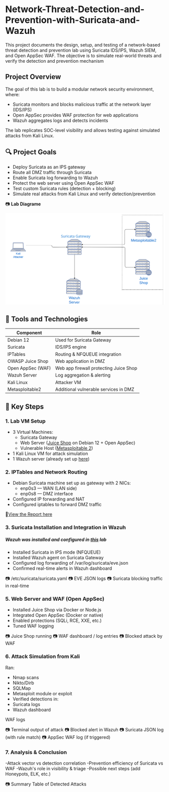 # Network-Threat-Detection-and-Prevention-with-Suricata-and-Wazuh

This project documents the design, setup, and testing of a network-based threat detection and prevention lab using Suricata IDS/IPS, Wazuh SIEM, and Open AppSec WAF. The objective is to simulate real-world threats and verify the detection and prevention mechanism

## Project Overview
The goal of this lab is to build a modular network security environment, where:

- Suricata monitors and blocks malicious traffic at the network layer (IDS/IPS)
- Open AppSec provides WAF protection for web applications
- Wazuh aggregates logs and detects incidents

The lab replicates SOC-level visibility and allows testing against simulated attacks from Kali Linux.

## 🔍 Project Goals  

- Deploy Suricata as an IPS gateway
- Route all DMZ traffic through Suricata
- Enable Suricata log forwarding to Wazuh
- Protect the web server using Open AppSec WAF
- Test custom Suricata rules (detection + blocking)
- Simulate real attacks from Kali Linux and verify detection/prevention

📷 **Lab Diagrame** 

![Diagrame](images/diagrame.png) 
  
## 🧪 Tools and Technologies

| Component         | Role                                   |
| ----------------- | -------------------------------------- |
| Debian 12         | Used for Suricata Gateway              |
| Suricata          | IDS/IPS engine                         |
| IPTables          | Routing & NFQUEUE integration          |
| OWASP Juice Shop  | Web application in DMZ                 |
| Open AppSec (WAF) | Web app firewall protecting Juice Shop |
| Wazuh Server      | Log aggregation & alerting             |
| Kali Linux        | Attacker VM                            |
| Metasploitable2   | Additional vulnerable services in DMZ  |

## 🧩 Key Steps

### 1. Lab VM Setup
- 3 Virtual Machines:
  - Suricata Gateway
  - Web Server ([Juice Shop](https://github.com/juice-shop/juice-shop) on Debian 12 + Open AppSec)
  - Vulnerable Host ([Metasploitable 2](https://sourceforge.net/projects/metasploitable/))
- 1 Kali Linux VM for attack simulation
- 1 Wazuh server (already set up [here](https://github.com/Apelsyn582/Wazuh-SIEM-Home-Lab-Detection-of-Suspicious-Activities/edit/main/README.md#1-wazuh-server-setup))

### 2. IPTables and Network Routing
- Debian Suricata machine set up as gateway with 2 NICs:
  - enp0s3 — WAN (LAN side)
  - enp0s8 — DMZ interface
- Configured IP forwarding and NAT
- Configured iptables to forward DMZ traffic

📄[View the Report here](https://github.com/Apelsyn582/Network-Threat-Detection-and-Prevention-with-Suricata-and-Wazuh/blob/main/Full%20Step-by-Step%20Instruction%20for%20step%202.pdf)

### 3. Suricata Installation and Integration in Wazuh

##### Wazuh was installed and configured in [this](https://github.com/Apelsyn582/Wazuh-SIEM-Home-Lab-Detection-of-Suspicious-Activities/tree/main?tab=readme-ov-file#wazuh-siem-home-lab--detection-and-prevention-of-suspicious-activities) lab
- Installed Suricata in IPS mode (NFQUEUE)
- Installed Wazuh agent on Suricata Gateway
- Configured log forwarding of /var/log/suricata/eve.json
- Confirmed real-time alerts in Wazuh dashboard

📷 /etc/suricata/suricata.yaml
📷 EVE JSON logs
📷 Suricata blocking traffic in real-time


### 5. Web Server and WAF (Open AppSec)

- Installed Juice Shop via Docker or Node.js
- Integrated Open AppSec (Docker or native)
- Enabled protections (SQLi, RCE, XXE, etc.)
- Tuned WAF logging

📷 Juice Shop running
📷 WAF dashboard / log entries
📷 Blocked attack by WAF

### 6. Attack Simulation from Kali
Ran:
- Nmap scans
- Nikto/Dirb
- SQLMap
- Metasploit module or exploit
- Verified detections in:
- Suricata logs
- Wazuh dashboard

WAF logs

📷 Terminal output of attack
📷 Blocked alert in Wazuh
📷 Suricata JSON log (with rule match)
📷 AppSec WAF log (if triggered)

### 7. Analysis & Conclusion
-Attack vector vs detection correlation
-Prevention efficiency of Suricata vs WAF
-Wazuh's role in visibility & triage
-Possible next steps (add Honeypots, ELK, etc.)

📷 Summary Table of Detected Attacks
